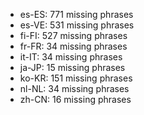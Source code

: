 - es-ES: 771 missing phrases
- es-VE: 531 missing phrases
- fi-FI: 527 missing phrases
- fr-FR: 34 missing phrases
- it-IT: 34 missing phrases
- ja-JP: 15 missing phrases
- ko-KR: 151 missing phrases
- nl-NL: 34 missing phrases
- zh-CN: 16 missing phrases

